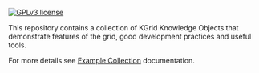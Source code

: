 [![GPLv3 license](https://img.shields.io/badge/License-GPLv3-blue.svg)](http://perso.crans.org/besson/LICENSE.html)

This repository contains a collection of KGrid Knowledge Objects that demonstrate features 
of the grid, good development practices and useful tools.

For more details see [Example Collection](https://kgrid-objects.github.io/example-collection/) documentation.
